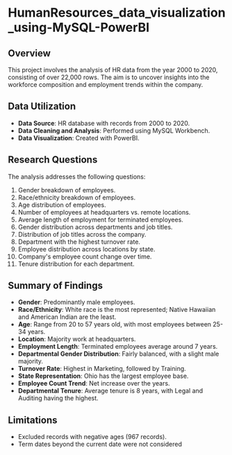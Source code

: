 # HumanResources_data_visualization_using-MySQL-PowerBI


## Overview
This project involves the analysis of HR data from the year 2000 to 2020, consisting of over 22,000 rows. The aim is to uncover insights into the workforce composition and employment trends within the company.

## Data Utilization
- **Data Source**: HR database with records from 2000 to 2020.
- **Data Cleaning and Analysis**: Performed using MySQL Workbench.
- **Data Visualization**: Created with PowerBI.

## Research Questions
The analysis addresses the following questions:
1. Gender breakdown of employees.
2. Race/ethnicity breakdown of employees.
3. Age distribution of employees.
4. Number of employees at headquarters vs. remote locations.
5. Average length of employment for terminated employees.
6. Gender distribution across departments and job titles.
7. Distribution of job titles across the company.
8. Department with the highest turnover rate.
9. Employee distribution across locations by state.
10. Company's employee count change over time.
11. Tenure distribution for each department.

## Summary of Findings
- **Gender**: Predominantly male employees.
- **Race/Ethnicity**: White race is the most represented; Native Hawaiian and American Indian are the least.
- **Age**: Range from 20 to 57 years old, with most employees between 25-34 years.
- **Location**: Majority work at headquarters.
- **Employment Length**: Terminated employees average around 7 years.
- **Departmental Gender Distribution**: Fairly balanced, with a slight male majority.
- **Turnover Rate**: Highest in Marketing, followed by Training.
- **State Representation**: Ohio has the largest employee base.
- **Employee Count Trend**: Net increase over the years.
- **Departmental Tenure**: Average tenure is 8 years, with Legal and Auditing having the highest.

## Limitations
- Excluded records with negative ages (967 records).
- Term dates beyond the current date were not considered 
